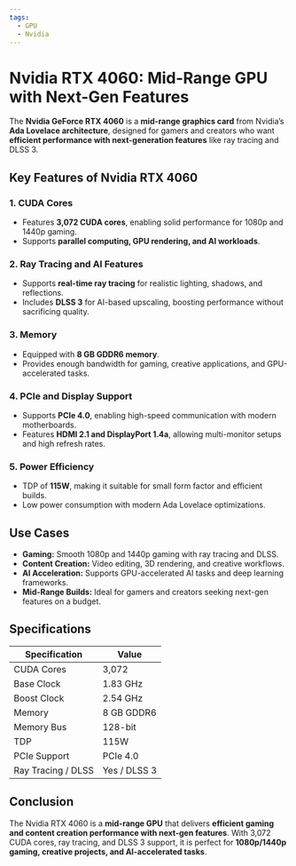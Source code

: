 ```yaml
---
tags:
  - GPU
  - Nvidia
---
```


# Nvidia RTX 4060: Mid-Range GPU with Next-Gen Features

The **Nvidia GeForce RTX 4060** is a **mid-range graphics card** from Nvidia’s **Ada Lovelace architecture**, designed for gamers and creators who want **efficient performance with next-generation features** like ray tracing and DLSS 3.

## Key Features of Nvidia RTX 4060

### 1. **CUDA Cores**

* Features **3,072 CUDA cores**, enabling solid performance for 1080p and 1440p gaming.
* Supports **parallel computing, GPU rendering, and AI workloads**.

### 2. **Ray Tracing and AI Features**

* Supports **real-time ray tracing** for realistic lighting, shadows, and reflections.
* Includes **DLSS 3** for AI-based upscaling, boosting performance without sacrificing quality.

### 3. **Memory**

* Equipped with **8 GB GDDR6 memory**.
* Provides enough bandwidth for gaming, creative applications, and GPU-accelerated tasks.

### 4. **PCIe and Display Support**

* Supports **PCIe 4.0**, enabling high-speed communication with modern motherboards.
* Features **HDMI 2.1 and DisplayPort 1.4a**, allowing multi-monitor setups and high refresh rates.

### 5. **Power Efficiency**

* TDP of **115W**, making it suitable for small form factor and efficient builds.
* Low power consumption with modern Ada Lovelace optimizations.

## Use Cases

* **Gaming:** Smooth 1080p and 1440p gaming with ray tracing and DLSS.
* **Content Creation:** Video editing, 3D rendering, and creative workflows.
* **AI Acceleration:** Supports GPU-accelerated AI tasks and deep learning frameworks.
* **Mid-Range Builds:** Ideal for gamers and creators seeking next-gen features on a budget.

## Specifications

| Specification      | Value        |
| ------------------ | ------------ |
| CUDA Cores         | 3,072        |
| Base Clock         | 1.83 GHz     |
| Boost Clock        | 2.54 GHz     |
| Memory             | 8 GB GDDR6   |
| Memory Bus         | 128-bit      |
| TDP                | 115W         |
| PCIe Support       | PCIe 4.0     |
| Ray Tracing / DLSS | Yes / DLSS 3 |

## Conclusion

The Nvidia RTX 4060 is a **mid-range GPU** that delivers **efficient gaming and content creation performance with next-gen features**. With 3,072 CUDA cores, ray tracing, and DLSS 3 support, it is perfect for **1080p/1440p gaming, creative projects, and AI-accelerated tasks**.
